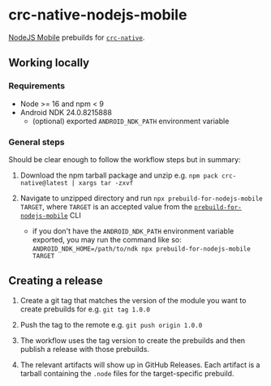 # crc-native-nodejs-mobile

[NodeJS Mobile](https://github.com/nodejs-mobile/nodejs-mobile) prebuilds for [`crc-native`](https://github.com/holepunchto/crc-native).

## Working locally

### Requirements

- Node >= 16 and npm < 9
- Android NDK 24.0.8215888
  - (optional) exported `ANDROID_NDK_PATH` environment variable

### General steps

Should be clear enough to follow the workflow steps but in summary:

1. Download the npm tarball package and unzip e.g. `npm pack crc-native@latest | xargs tar -zxvf`

2. Navigate to unzipped directory and run `npx prebuild-for-nodejs-mobile TARGET`, where `TARGET` is an accepted value from the [`prebuild-for-nodejs-mobile`](https://github.com/staltz/prebuild-for-nodejs-mobile) CLI
   - if you don't have the `ANDROID_NDK_PATH` environment variable exported, you may run the command like so: `ANDROID_NDK_HOME=/path/to/ndk npx prebuild-for-nodejs-mobile TARGET`

## Creating a release

1. Create a git tag that matches the version of the module you want to create prebuilds for e.g. `git tag 1.0.0`

2. Push the tag to the remote e.g. `git push origin 1.0.0`

3. The workflow uses the tag version to create the prebuilds and then publish a release with those prebuilds.

4. The relevant artifacts will show up in GitHub Releases. Each artifact is a tarball containing the `.node` files for the target-specific prebuild.
